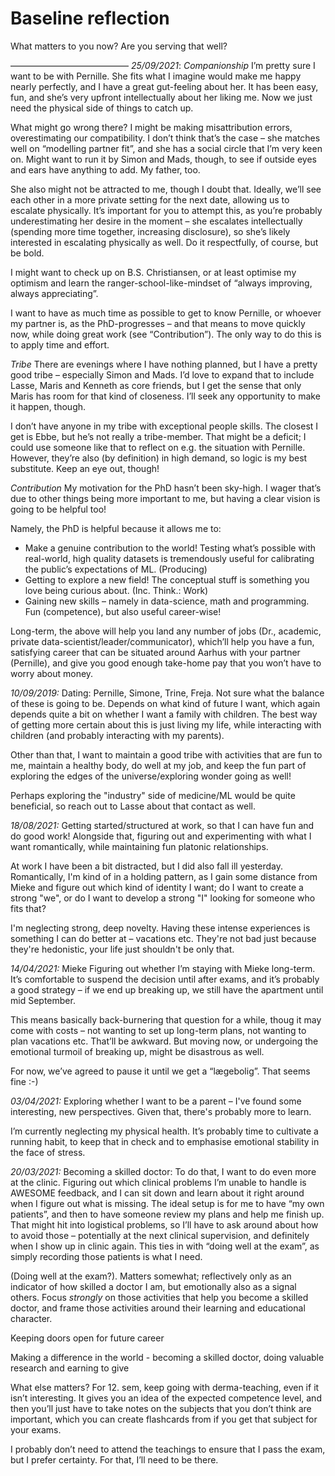 # Baseline reflection
What matters to you now? 
Are you serving that well?

–––––––––––––––––––––––––––
*25/09/2021*:
*Companionship*
I’m pretty sure I want to be with Pernille. She fits what I imagine would make me happy nearly perfectly, and I have a great gut-feeling about her. It has been easy, fun, and she’s very upfront intellectually about her liking me. Now we just need the physical side of things to catch up.

What might go wrong there? I might be making misattribution errors, overestimating our compatibility. I don’t think that’s the case – she matches well on “modelling partner fit”, and she has a social circle that I’m very keen on. Might want to run it by Simon and Mads, though, to see if outside eyes and ears have anything to add. My father, too.

She also might not be attracted to me, though I doubt that. Ideally, we’ll see each other in a more private setting for the next date, allowing us to escalate physically. It’s important for you to attempt this, as you’re probably underestimating  her desire in the moment – she escalates intellectually (spending more time together, increasing disclosure), so she’s likely interested in escalating physically as well. Do it respectfully, of course, but be bold.

I might want to check up on B.S. Christiansen, or at least optimise my optimism and learn the ranger-school-like-mindset of “always improving, always appreciating”. 

I want to have as much time as possible to get to know Pernille, or whoever my partner is, as the PhD-progresses – and that means to move quickly now, while doing great work (see “Contribution”). The only way to do this is to apply time and effort.

*Tribe*
There are evenings where I have nothing planned, but I have a pretty good tribe – especially Simon and Mads. I’d love to expand that to include Lasse, Maris and Kenneth as core friends, but I get the sense that only Maris has room for that kind of closeness. I’ll seek any opportunity to make it happen, though. 

I don’t have anyone in my tribe with exceptional people skills. The closest I get is Ebbe, but he’s not really a tribe-member. That might be a deficit; I could use someone like that to reflect on e.g. the situation with Pernille. However, they’re also (by definition) in high demand, so logic is my best substitute. Keep an eye out, though!

*Contribution*
My motivation for the PhD hasn’t been sky-high. I wager that’s due to other things being more important to me, but having a clear vision is going to be helpful too!

Namely, the PhD is helpful because it allows me to:
* Make a genuine contribution to the world! Testing what’s possible with real-world, high quality datasets is tremendously useful for calibrating the public’s expectations of ML. (Producing)
* Getting to explore a new field! The conceptual stuff is something you love being curious about. (Inc. Think.: Work)
* Gaining new skills – namely in data-science, math and programming. Fun (competence), but also useful career-wise! 

Long-term, the above will help you land any number of jobs (Dr., academic, private data-scientist/leader/communicator), which’ll help you have a fun, satisfying career that can be situated around Aarhus with your partner (Pernille), and give you good enough take-home pay that you won’t have to worry about money.


*10/09/2019:*
Dating: Pernille, Simone, Trine, Freja. Not sure what the balance of these is going to be. Depends on what kind of future I want, which again depends quite a bit on whether I want a family with children. The best way of getting more certain about this is just living my life, while interacting with children (and probably interacting with my parents).

Other than that, I want to maintain a good tribe with activities that are fun to me, maintain a healthy body, do well at my job, and keep the fun part of exploring the edges of the universe/exploring wonder going as well! 

Perhaps exploring the "industry" side of medicine/ML would be quite beneficial, so reach out to Lasse about that contact as well.

*18/08/2021:*
Getting started/structured at work, so that I can have fun and do good work! Alongside that, figuring out and experimenting with what I want romantically, while maintaining fun platonic relationships.

At work I have been a bit distracted, but I did also fall ill yesterday. Romantically, I'm kind of in a holding pattern, as I gain some distance from Mieke and figure out which kind of identity I want; do I want to create a strong "we", or do I want to develop a strong "I" looking for someone who fits that?

I'm neglecting strong, deep novelty. Having these intense experiences is something I can do better at – vacations etc. They're not bad just because they're hedonistic, your life just shouldn't be only that. 

*14/04/2021:*
Mieke
Figuring out whether I’m staying with Mieke long-term. It’s comfortable to suspend the decision until after exams, and it’s probably a good strategy – if we end up breaking up, we still have the apartment until mid September.

This means basically back-burnering that question for a while, thoug it may come with costs – not wanting to set up long-term plans, not wanting to plan vacations etc. That’ll be awkward. But moving now, or undergoing the emotional turmoil of breaking up, might be disastrous as well.

For now, we’ve agreed to pause it until we get a “lægebolig”. That seems fine :-)

*03/04/2021:*
Exploring whether I want to be a parent – I've found some interesting, new perspectives. Given that, there's probably more to learn.

I’m currently neglecting my physical health. It’s probably time to cultivate a running habit, to keep that in check and to emphasise emotional stability in the face of stress.

*20/03/2021:*
Becoming a skilled doctor: To do that, I want to do even more at the clinic. Figuring out which clinical problems I’m unable to handle is AWESOME feedback, and I can sit down and learn about it right around when I figure out what is missing. The ideal setup is for me to have “my own patients”, and then to have someone review my plans and help me finish up. That might hit into logistical problems, so I’ll have to ask around about how to avoid those – potentially at the next clinical supervision, and definitely when I show up in clinic again. This ties in with “doing well at the exam”, as simply recording those patients is what I need. 

(Doing well at the exam?). Matters somewhat; reflectively only as an indicator of how skilled a doctor I am, but emotionally also as a signal others. Focus *strongly* on those activities that help you become a skilled doctor, and frame those activities around their learning and educational character. 

Keeping doors open for future career

Making a difference in the world - becoming a skilled doctor, doing valuable research and earning to give


What else matters?
For 12. sem, keep going with derma-teaching, even if it isn’t interesting. It gives you an idea of the expected competence level, and then you’ll just have to take notes on the subjects that you don’t think are important, which you can create flashcards from if you get that subject for your exams.


I probably don’t need to attend the teachings to ensure that I pass the exam, but I prefer certainty. For that, I’ll need to be there.

<!-- {BearID:6FC2846F-BB03-4C9A-B7FD-CBAA4DA4DDB3-80948-000009E7F11D2FDB} -->

